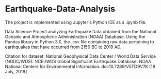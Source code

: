 # Earthquake-Data-Analysis
The project is implemented using Jupyter's Python IDE as a .ipynb file. 

Data Science Project analyzing Earthquake Data obtained from the National Oceanic and Atmospheric Administration (NOAA) Database. Using the Pandas library in Python 3.0, the .csv file containing raw data pertaining to earthquakes that have occurred from 2150 BC to 2019 AD. 

Citation for dataset:
National Geophysical Data Center / World Data Service (NGDC/WDS): NCEI/WDS Global Significant Earthquake Database. NOAA National Centers for Environmental Information. doi:10.7289/V5TD9V7K [18 July, 2019]
